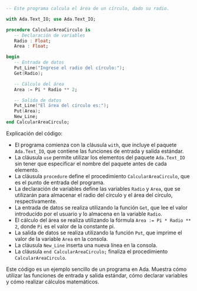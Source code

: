 ```ada
-- Este programa calcula el área de un círculo, dado su radio.

with Ada.Text_IO; use Ada.Text_IO;

procedure CalcularAreaCirculo is
   -- Declaración de variables
   Radio : Float;
   Area : Float;

begin
   -- Entrada de datos
   Put_Line("Ingrese el radio del círculo:");
   Get(Radio);

   -- Cálculo del área
   Area := Pi * Radio ** 2;

   -- Salida de datos
   Put_Line("El área del círculo es:");
   Put(Area);
   New_Line;
end CalcularAreaCirculo;
```

Explicación del código:

* El programa comienza con la cláusula ```with```, que incluye el paquete ```Ada.Text_IO```, que contiene las funciones de entrada y salida estándar.
* La cláusula ```use``` permite utilizar los elementos del paquete ```Ada.Text_IO``` sin tener que especificar el nombre del paquete antes de cada elemento.
* La cláusula ```procedure``` define el procedimiento ```CalcularAreaCirculo```, que es el punto de entrada del programa.
* La declaración de variables define las variables ```Radio``` y ```Area```, que se utilizarán para almacenar el radio del círculo y el área del círculo, respectivamente.
* La entrada de datos se realiza utilizando la función ```Get```, que lee el valor introducido por el usuario y lo almacena en la variable ```Radio```.
* El cálculo del área se realiza utilizando la fórmula ```Area := Pi * Radio ** 2```, donde ```Pi``` es el valor de la constante pi.
* La salida de datos se realiza utilizando la función ```Put```, que imprime el valor de la variable ```Area``` en la consola.
* La cláusula ```New_Line``` inserta una nueva línea en la consola.
* La cláusula ```end CalcularAreaCirculo;``` finaliza el procedimiento ```CalcularAreaCirculo```.

Este código es un ejemplo sencillo de un programa en Ada. Muestra cómo utilizar las funciones de entrada y salida estándar, cómo declarar variables y cómo realizar cálculos matemáticos.